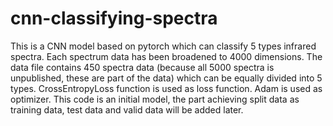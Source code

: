 # cnn-classifying-spectra
This is a CNN model based on pytorch which can classify 5 types infrared spectra.
Each spectrum data has been broadened to 4000 dimensions. 
The data file contains 450 spectra data (because all 5000 spectra is unpublished, these are part of the data) which can be equally divided into 5 types. 
CrossEntropyLoss function is used as loss function. Adam is used as optimizer. 
This code is an initial model, the part achieving split data as training data, test data and valid data will be added later.
